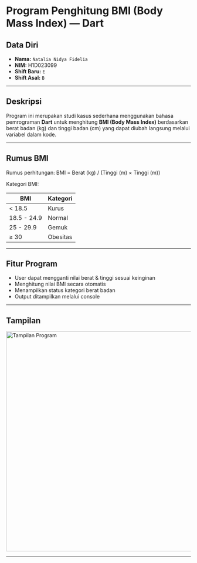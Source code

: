# Program Penghitung BMI (Body Mass Index) — Dart

## Data Diri
-   **Nama:** `Natalia Nidya Fidelia`
-   **NIM:** H1D023099
-   **Shift Baru:** `E`
-   **Shift Asal:** `B`


---

## Deskripsi
Program ini merupakan studi kasus sederhana menggunakan bahasa pemrograman **Dart** untuk menghitung **BMI (Body Mass Index)** berdasarkan berat badan (kg) dan tinggi badan (cm) yang dapat diubah langsung melalui variabel dalam kode.

---

## Rumus BMI

Rumus perhitungan:
BMI = Berat (kg) / (Tinggi (m) × Tinggi (m))


Kategori BMI:

| BMI | Kategori |
|-----|----------|
| < 18.5 | Kurus |
| 18.5 - 24.9 | Normal |
| 25 - 29.9 | Gemuk |
| ≥ 30 | Obesitas |

---

## Fitur Program
- User dapat mengganti nilai berat & tinggi sesuai keinginan
- Menghitung nilai BMI secara otomatis
- Menampilkan status kategori berat badan
- Output ditampilkan melalui console

---

## Tampilan
<img width="600" alt="Tampilan Program" src="https://github.com/user-attachments/assets/647a574a-f9ea-464f-8c28-0b3ed0144887" />

---
